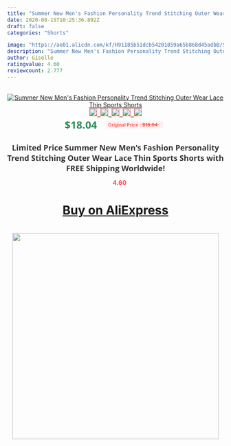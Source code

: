 ```yaml
---
title: "Summer New Men's Fashion Personality Trend Stitching Outer Wear Lace Thin Sports Shorts"
date: 2020-08-15T10:25:36.892Z
draft: false
categories: "Shorts"

image: "https://ae01.alicdn.com/kf/H91185b51dcb54201859a65b868d45adbB/Summer-New-Men-s-Fashion-Personality-Trend-Stitching-Outer-Wear-Lace-Thin-Sports-Shorts.jpg"
description: "Summer New Men's Fashion Personality Trend Stitching Outer Wear Lace Thin Sports Shorts"
author: Giselle
ratingvalue: 4.60
reviewcount: 2.777
---
```

<br>
<div style="text-align: center;">
<a href="https://s.click.aliexpress.com/e/_AADw8N" target="_blank" rel="nofollow noopener noreferrer"><img alt="Summer New Men's Fashion Personality Trend Stitching Outer Wear Lace Thin Sports Shorts" class="magnifier-image" src="https://ae01.alicdn.com/kf/H91185b51dcb54201859a65b868d45adbB/Summer-New-Men-s-Fashion-Personality-Trend-Stitching-Outer-Wear-Lace-Thin-Sports-Shorts.jpg_640x640.jpg">
<br>
<img style="border:1px solid salmon" src="https://ae01.alicdn.com/kf/H91185b51dcb54201859a65b868d45adbB/Summer-New-Men-s-Fashion-Personality-Trend-Stitching-Outer-Wear-Lace-Thin-Sports-Shorts.jpg_120x120.jpg">&nbsp;&nbsp;<img style="border:1px solid salmon" src="https://ae01.alicdn.com/kf/H130f159b2b2044b7b08a6b0a8e5414d3j/Summer-New-Men-s-Fashion-Personality-Trend-Stitching-Outer-Wear-Lace-Thin-Sports-Shorts.jpg_120x120.jpg">&nbsp;&nbsp;<img style="border:1px solid salmon" src="https://ae01.alicdn.com/kf/Ha175e170612c4eb6ba5df14585781627Y/Summer-New-Men-s-Fashion-Personality-Trend-Stitching-Outer-Wear-Lace-Thin-Sports-Shorts.jpg_120x120.jpg">&nbsp;&nbsp;<img style="border:1px solid salmon" src="https://ae01.alicdn.com/kf/H31fad7a74ca14d5f8e4831e625ef9327b/Summer-New-Men-s-Fashion-Personality-Trend-Stitching-Outer-Wear-Lace-Thin-Sports-Shorts.jpg_120x120.jpg">&nbsp;&nbsp;<img style="border:1px solid salmon" src="https://ae01.alicdn.com/kf/H3547d71d1b164d3ba7552779e9bd2ea3w/Summer-New-Men-s-Fashion-Personality-Trend-Stitching-Outer-Wear-Lace-Thin-Sports-Shorts.jpg_120x120.jpg"></a></div><br0>
<div style="text-align: center;"><span style="background-color: white; border: 0px; box-sizing: border-box; color: seagreen; display: inline-block; font-family: &quot;open sans&quot; , &quot;arial&quot; , &quot;helvetica&quot; , sans-serif , &quot;heiti&quot;; font-size: 24px; font-stretch: inherit; font-weight: 700; line-height: inherit; margin: 0px 10px 0px 0px; padding: 0px; vertical-align: middle;">$18.04 </span>
<span style="background: rgb(255 , 241 , 241); border-radius: 3px; border: 0px; box-sizing: border-box; color: #ff4747; display: inline-block; font-family: inherit; font-size: 12px; font-stretch: inherit; font-style: inherit; font-variant: inherit; font-weight: 600; line-height: inherit; margin: 0px; padding: 2px 5px; transform: scale(0.9); vertical-align: middle;">Original Price : <b style="text-decoration: line-through;">$18.04 </b> &nbsp;&nbsp;</span></div>
<h1 style="color: #333333; display: inline-block; font-family: &quot;open sans&quot; , &quot;arial&quot; , &quot;helvetica&quot; , sans-serif , &quot;heiti&quot;; font-size: 18px; font-stretch: inherit; font-weight: 700; text-align: center;">Limited Price Summer New Men's Fashion Personality Trend Stitching Outer Wear Lace Thin Sports Shorts with FREE Shipping Worldwide!</h1>
<div style="color: #ff4747; text-align: center;">
<img src="https://4.bp.blogspot.com/-M0ZcTcb-5uY/XleCXlxnR4I/AAAAAAAAAEc/OrjgMkXV1oMQFaCRZj5HQwOCBcu3w1FegCPcBGAYYCw/s1600/star.png" style="height: 15px;">&nbsp;<b>4.60</b></div>
<div class="button_cont" align="center"><a class="buynow_a" href="https://s.click.aliexpress.com/e/_AADw8N" target="_blank" rel="nofollow noopener noreferrer"><H1>Buy on AliExpress</H1></a></div><br>
<div class="separator" style="clear: both; text-align: center;">
<img src="https://lh3.googleusercontent.com/-pTy5HemUv9M/XlePHvY0dAI/AAAAAAAAAE4/0nX5iRUoIWY8eMW9Dpxeirr157OZliDIgCLcBGAsYHQ/s1600/badge.gif" width="480">
</div>
